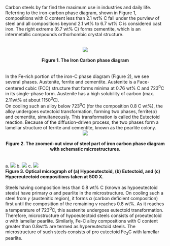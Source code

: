 Carbon steels by far find the maximum use in industries and daily life. Referring to the iron-carbon phase diagram, shown in Figure 1, compositions with C content less than 2.1 wt% C fall under the purview of steel and all compositions beyond 2.1 wt% to 6.7 wt% C is considered cast iron. The right extreme (6.7 wt% C) forms cementite, which is an intermetallic compounds orthorhombic crystal structure.<br><br>
<center><image src="images/image1.PNG"></image></center><br>
<center><b>Figure 1. The Iron Carbon phase diagram</b></center></b><br><br>
In the Fe-rich portion of the iron-C phase diagram (Figure 2), we see several phases. Austenite, ferrite and cementite. Austenite is a Face-centered cubic (FCC) structure that forms minima at 0.76 wt% C and 723<sup>0</sup>C in its single-phase form. Austenite has a high solubility of carbon (max. 2.11wt% at about 1150<sup>0</sup>C). <br>
On cooling such an alloy below 723<sup>0</sup>C (for the composition 0.8 C wt%), the alloy undergoes eutectoid transformation, forming two phases, ferrite(<i>α</i>) and cementite, simultaneously. This transformation is called the Eutectoid reaction. Because of the diffusion-driven process, the two phases form a lamellar structure of ferrite and cementite, known as the pearlite colony. <br>
<center><image src="images/Picture1.png"></image></center><br>
<b><center><C>Figure 2. The zoomed-out view of steel part of iron carbon phase diagram with schematic microstructures.</C></center></b> <br><br>
a.
<image src="images/Picture1.jpg">
b. 
<image src="images/Picture2.png">
c. 
<image src="images/Picture3.jpg"><br>
<b><C>Figure 3. Optical micrograph of (a) Hypoeutectoid, (b) Eutectoid, and (c) Hypereutectoid compositions taken at 500 X. </C> </b><br><br>
Steels having composition less than 0.8 wt% C (known as hypoeutectoid steels) have primary <i>α</i> and pearlite in the microstructure. On cooling such a steel from <i>γ</i> (austenitic region), it forms <i>α</i> (carbon deficient composition)  first until the composition of the remaining <i>γ</i> reaches 0.8 wt%. As it reaches a temperature of 723<sup>0</sup>C, this austenite undergoes eutectoid transformation. Therefore, microstructure of hypoeutectoid steels consists of proeutectoid <i>α</i> with lamellar pearlite. Similarly, Fe-C alloy compositions with C content greater than 0.8wt% are termed as hypereutectoid steels. The microstructure of such steels consists of pro eutectoid Fe<sub>3</sub>C with lamellar pearlite.<br>

